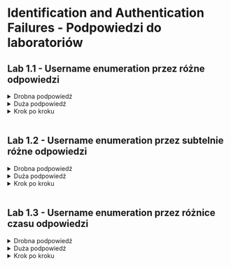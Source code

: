 # Identification and Authentication Failures - Podpowiedzi do laboratoriów

## Lab 1.1 - Username enumeration przez różne odpowiedzi
<details>
  <summary>Drobna podpowiedź</summary>
  <ol>
    <li> Burp Intruder będzie bardzo przydatny w tym laboratorium. </li>
    <li> Pracuj sprytnie, darmowa wersja Burpa w zupełności wystarczy. </li>
  </ol>
</details>

<details>
  <summary>Duża podpowiedź</summary>
  <ol>
    <li> Kluczem w tym laboratorium jest przyjżenie się uważnie odpowiedziom na zapytanie <code>POST /login</code>. </li>
    <li>
      Nie pracuj z dwoma listami na raz. Najpierw skorzystaj z <a href=https://portswigger.net/web-security/authentication/auth-lab-usernames>listy użytkowników</a>.
      Próbuj łamać hasło dopiero jak się dowiesz czyje dokładnie!
    </li>
  </ol>
</details>

<details>
  <summary>Krok po kroku</summary>
  <ol>
    <li> Z włączonym w tle Burpem wejdź na stronę logowania i wyślij żądanie logowania z całkowicie losowymi danymi. </li>
    <li> W Burpie wejdź w zakładkę "Proxy" > "HTTP history" i znajdź zapytanie <code>POST /login</code>. Wyślij je do Burp Intruder. </li>
    <li> W Burp Intruder, wejdź w zakładkę "Positions". Upewnij się, że <b>attack type</b> ma ustawioną wartość "Sniper". </li>
    <li>
      Naciśnij przycisk "Clear", żeby wyczyścić wszelkie automatycznie przypisane pozycje payloadu. Zaznacz wartość parametru <code>username</code>
      i kliknij "Add", żeby ustawić ją jako pozycję payloadu. Pozycja ta zostanie oznaczona przez dwa symbole <code>§</code>, na przykład:
      <code>username=§invalid-username§</code>. Na razie pozostaw hasło jako dowolną wartość stałą.
    </li>
    <li> W zakładce "Payloads", upewnij się, że <b>payload type</b> jest ustawiony na wartość "Simple List" </li>
    <li>
      W sekcji "Payload Options", wklej <a href=https://portswigger.net/web-security/authentication/auth-lab-usernames>listę użytkowników</a>.
      Nareszcie możemy rozpocząć atak! W tym celu wciśnij klawisz "Start attack". Atak rozpocznie się w nowym oknie.
    </li>
    <li>
      Gdy atak zakończy się, w zakładce "Results" zbadaj kolumnę "Length". Możesz kliknąć w nagłówek kolumny, aby posortować zawarte w niej dane.
      Zauważ, że jedna z wartości jest dłuższa od pozostałych. Porównaj zawartość tej odpowiedzi z pozostałymi. Zwróć uwagę, że pozostałe odpowiedzi
      zawierają wiadomość <code>Invalid username</code>, a ta zawiera <code>Incorrect password</code>. Zanotuj nazwę użytkownika w kolumnie "Payload".
    </li>
    <li>
      Zamknij okno ataku i wróć to zakładki "Positions". Kliknij "Clear", a następnie zmień wartość parametru <code>username</code> na wartość,
      którą udało się zdobyć w poprzednim kroku. Dodaj pozycję payloadu jako wartość parametru <code>password</code>. Rezultat powienien wyglądać
      mniej więcej w ten sposób:<br/><code>username=identified-user&password=§invalid-password§</code>
    </li>
    <li>
      W zakładce "Payloads", wyczyść listę nazw użytkowników i zastąp ją <a href=https://portswigger.net/web-security/authentication/auth-lab-passwords>
      listą potencjalnych haseł</a>. Kliknij "Start attack".
    </li>
    <li>
      Gdy atak zakończy się, popatrz na kolumnę "Status". Zauważ, że każdy request otrzymał odpowiedź z kodem statusu 200, poza jednym,
      który dostał odpowiedź z kodem 302. To sugeruje, że dana próba logowania była skuteczna.
    </li>
    <li> Zaloguj się przy użyciu zidentyfikowanych nazwy użytkownika i hasła i wejdź na podstronę konta użytkownika w celu rozwiązania laboratorium. </li>
  </ol>
</details>

<br/>

## Lab 1.2 - Username enumeration przez subtelnie różne odpowiedzi
<details>
  <summary>Drobna podpowiedź</summary>
  <ol>
    <li> Burp Intruder będzie bardzo przydatny w tym laboratorium. </li>
    <li> Tym razem różnica będzie cieżka do zauważenia gołym okiem. Gdyby tylko "Results" miało więcej kolumn... </li>
  </ol>
</details>

<details>
  <summary>Duża podpowiedź</summary>
  <ol>
    <li>
      Burp Intruder ma wbudowane wyciąganie danych z odpowiedzi przy użyciu polecenia <b>Grep</b>. Można je znaleźć o zakładce "Options" danego ataku.
      Wyciągnięcie odpowiednich danych z odpowiedzi powinno szybko uświadomić nam, które jest inne od reszty.
    </li>
    <li> Głupio tracić bezpieczeństwo systemu przez błędy interpunkcyjne </li>
  </ol>
</details>

<details>
  <summary>Krok po kroku</summary>
  <ol>
    <li>
      Z włączonym w tle Burpem wejdź na stronę logowania i wyślij żądanie z błędnymi danymi logowania. Wyśli zapytanie <code>POST /login</code>
      do Burp Intruder i dodaj pozycje payloadu do parametru <b>username</b>.
      </li>
    <li>
      W zakładce "Payloads", upewnij się, że wybrany payload type to "Simple list" i dodaj
      <a href=https://portswigger.net/web-security/authentication/auth-lab-usernames>listę użytkowników</a> jako wartości.
    </li>
    <li>
      W zakładce "Options", w sekcji "Grep - Extract", kliknij "Add". W oknie dialogowym, które się otworzy przewiń odpowiedź, aż natrfisz na wiadomość o błędzie
      <code>Invalid username or password</code>. Użyj myszy, aby zaznaczyć tekst wiadomości. Pozostałe opcje zostaną automatycznie ustawione.
      Naciśnij "OK" i rozpocznij atak.
    </li>
    <li>
      Gdy atak zakończy się, zauważ że pojawiła się dodatkowa kolumna zawierająca wiadomość o błędzie, którą kazaliśmy wyciągnąć z odpowiedzi.
      Posortuj kolumnę w celu znalezienia odpowiedzi, która różni się od pozostałych.
    </li>
    <li>
      Przyjrzyj się uważniej <i>innej</i> odpowiedzi. Zauważ, że zawiera literówkę w wiadomości o błędzie - zamiast kropki programista wpisał spację.
      Zanotuj nazwę użytkownika.
    </li>
    <li>
      Zamknij atak, przejdź do zakładki "Positions". Wstaw zapisaną nazwę użytkownika w pole <b>username</b> i dodaj pozycję payloadu do parametru <b>password</b>:
      <code>username=identified-user&password=§invalid-password§</code>.
    </li>
    <li>
      W zakładce "Payloads", wyczyść listę nazw użytkowników i zastąp ją <a href=https://portswigger.net/web-security/authentication/auth-lab-passwords>
      listą potencjalnych haseł</a>. Kliknij "Start attack".
    </li>
    <li>
      Gdy atak zakończy się, zauważ że jedno żądanie otrzymało odpowiedź z kodem 302. Zanotuj hasło, które zostało użyte w odpowiadającym zapytaniu.
    </li>
    <li>
      Zaloguj się przy użyciu zidentyfikowanych nazwy użytkownika i hasła i wejdź na podstronę konta użytkownika w celu rozwiązania laboratorium.
    </li>
  </ol>
</details>

<br/>

## Lab 1.3 - Username enumeration przez różnice czasu odpowiedzi
<details>
  <summary>Drobna podpowiedź</summary>
  <ol>
    <li> Warto rozważyć inne tryby Burp Intrudera niż "Sniper". </li>
    <li> Jak tam ze znajomością nagłówków HTTP? </li>
    <li> Przyjżyj się uważnie czasom odpowiedzi serwera. </li>
  </ol>
</details>

<details>
  <summary>Duża podpowiedź</summary>
  <ol>
    <li> Witryna wspiera nagłówek <code>X-Forwarded-For</code>, możemy przy jego użyciu dokonać spoofingu naszego adresu IP. </li>
    <li>
      W ramach ataku będziemy musieli zmieniać jednocześnie dwie wartości między zapytaniami (dodatkowo nasz adres IP).
      Idealnie do tego nadaje się tryb "Pitchfork".
    </li>
    <li> Zauważ, że czas odpowiedzi serwera przy sprawdzaniu hasła dla nieistniejącego konta jest zawsze mniej więcej taki sam. </li>
  </ol>
</details>

<details>
  <summary>Krok po kroku</summary>
  <ol>
    <li>
      Z włączonym w tle Burpem wejdź na stronę logowania i wyślij żądanie z błędnymi danymi logowania. Wyśli zapytanie <code>POST /login</code>
      do Burp Repeater i poeksperymentuj z różnymi loginami i hasłami. Zauważ, że Twoje IP zostanie zablokowane po kilku nieudanych próbach.
    </li>
    <li>
      Zwróć uwagę, że nagłówek <code>X-Forwarded-For</code> jest wspierany, to pozwoli dokonać spoofingu naszego adresu IP i ominąć opartą o adresy IP ochronę
      serwisu przed atakami brute-force.
    </li>
    <li>
      Kontynuuj eksperymentowanie z loginami i hasłami. Zwróć szczególną uwagę na czasy odpowiedzi serwera. Zawuaż, że jeśli username nie istnieje to czas odpowiedzi
      jest mniej więcej taki sam za każdym razem. Natomiast dla istniejącego konta, czas odpowiedzi zależy od długości podanego (błędnego) hasła.
    </li>
    <li>
      Prześlij zapytanie, z którego korzystaliśmy do Burp Intruder i wybierz attack type "Pitchfork". Wyczyść domyślne pozycje payloadów i dodaj nagłwek
      <code>X-Forwarded-For</code>.
    </li>
    <li>
      Dodaj pozycje payloadu dla nagłówka <code>X-Forwarded-For</code> oraz dla parametru <code>username</code>. Ustaw hasło na dowolny,
      bardzo długi string (około 100 znaków powinno wystarczyć).
    </li>
    <li>
      W zakładce "Payloads", wybierz payload set 1. Ustaw payload type "Numbers". Wybierz zasięg 1-100 i ustaw krok na 1. Ustaw maksymalną ilość cyfr
      po przecinku na 0. Tego użyjemy do spoofingu Twojego IP.
    </li>
    <li>
      Wybierz payload set 2 i dodaj <a href=https://portswigger.net/web-security/authentication/auth-lab-usernames>listę użytkowników</a> jako wartości.
      Rozpocznij atak.
    </li>
    <li>
      Gdy atak zakończy się, w górnej części okna, kliknij "Columns" i zaznacz opcje "Response received" oraz "Response completed".
      Te dwie kolumny są teraz wyświetlane w tabelu rezultatów.
    </li>
    <li>
      Zwróć uwagę, że jeden z tych czasów odpowiedzi był znacznie dłuższy od pozostałych. Powtórz kilkukrotnie to zapytanie i jeśli czas odpowiedzi
      pozostanie porównywalnie długi to zanotuj wykorzystany w tym zapytaniu login.
    </li>
    <li>
      Stwórz kolejny atak w Burp Intruderze na podstawie tego samego zapytania. Dodaj ponownie nagłówek <code>X-Forwarded-For</code> i dodaj
      do niego pozycje payloadu. Wstaw zapisany login jako wartość pola <b>username</b> oraz dodaj pozycję payloadu do parametru <code>password</code>.
    </li>
    <li>
      W zakładce "Payloads" dodaj listę liczb do payload setu 1 i <a href=https://portswigger.net/web-security/authentication/auth-lab-passwords>
      listę potencjalnych haseł</a> do payload setu 2. Rozpocznij atak.
    </li>
    <li>
      Gdy atak zakończy się, zauważ że jedno żądanie otrzymało odpowiedź z kodem 302. Zanotuj hasło, które zostało użyte w odpowiadającym zapytaniu.
    </li>
    <li>
      Zaloguj się przy użyciu zidentyfikowanych nazwy użytkownika i hasła i wejdź na podstronę konta użytkownika w celu rozwiązania laboratorium.
    </li>
  </ol>
</details>
